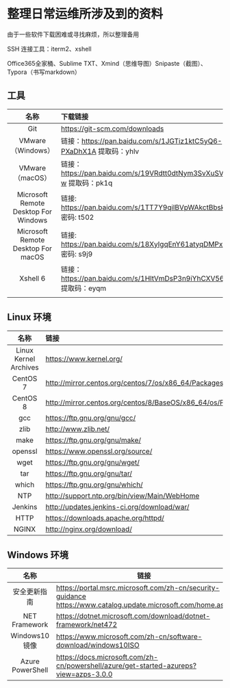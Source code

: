 

# 整理日常运维所涉及到的资料

由于一些软件下载困难或寻找麻烦，所以整理备用

SSH 连接工具：iterm2、xshell

Office365全家桶、Sublime TXT、Xmind（思维导图）Snipaste（截图）、Typora（书写markdown）

## 工具

|                 名称                 | 下载链接                                                     |
| :----------------------------------: | :----------------------------------------------------------- |
|                 Git                  | https://git-scm.com/downloads                                |
|          VMware （Windows）          | 链接：https://pan.baidu.com/s/1JGTiz1ktC5yQ6-PXaDhX1A  提取码：yhlv |
|           VMware （macOS）           | 链接：https://pan.baidu.com/s/19VRdtt0dtNym3SvXuSVQ-w  提取码：pk1q |
| Microsoft Remote Desktop For Windows | 链接: https://pan.baidu.com/s/1TT7Y9qilBVpWAkctBbsknw  密码: t502 |
|  Microsoft Remote Desktop For macOS  | 链接: https://pan.baidu.com/s/18XyIgqEnY61atyqDMPxVDw  密码: s9j9 |
|               Xshell 6               | 链接：https://pan.baidu.com/s/1HltVmDsP3n9iYhCXV56P-A  提取码：eyqm |
|                                      |                                                              |





## Linux 环境

|         名称          | 链接                                                         |
| :-------------------: | :----------------------------------------------------------- |
| Linux Kernel Archives | https://www.kernel.org/                                      |
|       CentOS 7        | http://mirror.centos.org/centos/7/os/x86_64/Packages/        |
|       CentOS 8        | http://mirror.centos.org/centos/8/BaseOS/x86_64/os/Packages/ |
|          gcc          | https://ftp.gnu.org/gnu/gcc/                                 |
|         zlib          | http://www.zlib.net/                                         |
|         make          | https://ftp.gnu.org/gnu/make/                                |
|        openssl        | https://www.openssl.org/source/                              |
|         wget          | https://ftp.gnu.org/gnu/wget/                                |
|          tar          | https://ftp.gnu.org/gnu/tar/                                 |
|         which         | https://ftp.gnu.org/gnu/which/                               |
|          NTP          | http://support.ntp.org/bin/view/Main/WebHome                 |
|        Jenkins        | http://updates.jenkins-ci.org/download/war/                  |
|         HTTP          | https://downloads.apache.org/httpd/                          |
|         NGINX         | http://nginx.org/download/                                   |



## Windows 环境

|       名称       | 链接                                                         |
| :--------------: | ------------------------------------------------------------ |
|   安全更新指南   | https://portal.msrc.microsoft.com/zh-cn/security-guidance   https://www.catalog.update.microsoft.com/home.aspx |
|  NET Framework   | https://dotnet.microsoft.com/download/dotnet-framework/net472 |
|  Windows10镜像   | https://www.microsoft.com/zh-cn/software-download/windows10ISO |
| Azure PowerShell | https://docs.microsoft.com/zh-cn/powershell/azure/get-started-azureps?view=azps-3.0.0 |









